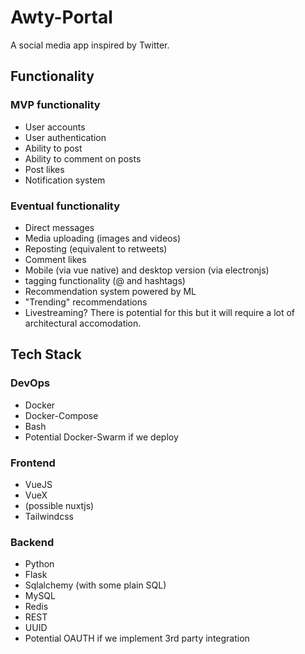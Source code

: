 # Awty-Portal

A social media app inspired by Twitter.

## Functionality

### MVP functionality

  - User accounts
  - User authentication
  - Ability to post
  - Ability to comment on posts
  - Post likes
  - Notification system

### Eventual functionality

  - Direct messages
  - Media uploading (images and videos)
  - Reposting (equivalent to retweets)
  - Comment likes
  - Mobile (via vue native) and desktop version (via electronjs)
  - tagging functionality (@ and hashtags)
  - Recommendation system powered by ML
  - "Trending" recommendations
  - Livestreaming? There is potential for this but it will require a lot of architectural accomodation.

## Tech Stack

### DevOps 

  - Docker
  - Docker-Compose
  - Bash
  - Potential Docker-Swarm if we deploy
  
### Frontend
  
  - VueJS
  - VueX
  - (possible nuxtjs)
  - Tailwindcss

### Backend

  - Python
  - Flask
  - Sqlalchemy (with some plain SQL)
  - MySQL
  - Redis
  - REST
  - UUID
  - Potential OAUTH if we implement 3rd party integration